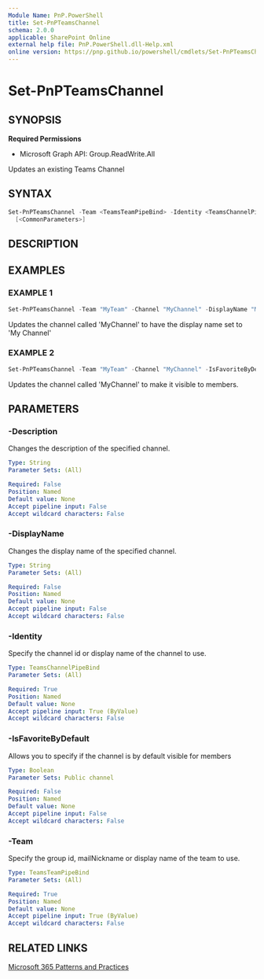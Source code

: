 ```yaml
---
Module Name: PnP.PowerShell
title: Set-PnPTeamsChannel
schema: 2.0.0
applicable: SharePoint Online
external help file: PnP.PowerShell.dll-Help.xml
online version: https://pnp.github.io/powershell/cmdlets/Set-PnPTeamsChannel.html
---
```

 
# Set-PnPTeamsChannel

## SYNOPSIS

**Required Permissions**

  * Microsoft Graph API: Group.ReadWrite.All

Updates an existing Teams Channel

## SYNTAX

```powershell
Set-PnPTeamsChannel -Team <TeamsTeamPipeBind> -Identity <TeamsChannelPipeBind> [-DisplayName <String>] [-Description <String>] [-IsFavoriteByDefault <Boolean>]
  [<CommonParameters>]
```

## DESCRIPTION

## EXAMPLES

### EXAMPLE 1
```powershell
Set-PnPTeamsChannel -Team "MyTeam" -Channel "MyChannel" -DisplayName "My Channel"
```

Updates the channel called 'MyChannel' to have the display name set to 'My Channel'

### EXAMPLE 2
```powershell
Set-PnPTeamsChannel -Team "MyTeam" -Channel "MyChannel" -IsFavoriteByDefault $true
```

Updates the channel called 'MyChannel' to make it visible to members.

## PARAMETERS

### -Description
Changes the description of the specified channel.

```yaml
Type: String
Parameter Sets: (All)

Required: False
Position: Named
Default value: None
Accept pipeline input: False
Accept wildcard characters: False
```

### -DisplayName
Changes the display name of the specified channel.

```yaml
Type: String
Parameter Sets: (All)

Required: False
Position: Named
Default value: None
Accept pipeline input: False
Accept wildcard characters: False
```

### -Identity
Specify the channel id or display name of the channel to use.

```yaml
Type: TeamsChannelPipeBind
Parameter Sets: (All)

Required: True
Position: Named
Default value: None
Accept pipeline input: True (ByValue)
Accept wildcard characters: False
```

### -IsFavoriteByDefault
Allows you to specify if the channel is by default visible for members

```yaml
Type: Boolean
Parameter Sets: Public channel

Required: False
Position: Named
Default value: None
Accept pipeline input: False
Accept wildcard characters: False
```

### -Team
Specify the group id, mailNickname or display name of the team to use.

```yaml
Type: TeamsTeamPipeBind
Parameter Sets: (All)

Required: True
Position: Named
Default value: None
Accept pipeline input: True (ByValue)
Accept wildcard characters: False
```

## RELATED LINKS

[Microsoft 365 Patterns and Practices](https://aka.ms/m365pnp)

